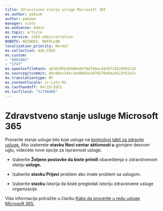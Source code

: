 ```yaml
---
title: Zdravstveno stanje usluge Microsoft 365
ms.author: pebaum
author: pebaum
manager: scotv
ms.audience: Admin
ms.topic: article
ms.service: o365-administration
ROBOTS: NOINDEX, NOFOLLOW
localization_priority: Normal
ms.collection: Adm_O365
ms.custom:
- "9001682"
- "3747"
ms.openlocfilehash: a636305b369d6a0d78d768acd420f14b295812a5
ms.sourcegitcommit: 8bc60ec34bc1e40685e3976576e04a2623f63a7c
ms.translationtype: MT
ms.contentlocale: sr-Latn-RS
ms.lasthandoff: 04/15/2021
ms.locfileid: "51794486"
---
```

# <a name="microsoft-365-service-health"></a>Zdravstveno stanje usluge Microsoft 365


Proverite stanje usluge bilo koje usluge na [kontrolnoj tabli za zdravlje usluge.](https://admin.microsoft.com/Adminportal/Home?source=applauncher#/servicehealth) Ako izaberete **stavku Novi centar aktivnosti u** gornjem desnom uglu, videćete nove opcije za ispravnost usluge.

- Izaberite **Željene postavke da biste primili** obaveštenja o zdravstvenom stanju **usluge.**

- Izaberite **stavku Prijavi** problem ako imate problem sa uslugom.

- Izaberite **stavku** Istorija da biste pregledali istoriju zdravstvene usluge organizacije. 

Više informacija potražite u članku [Kako da proverite u redu usluge Microsoft 365.](https://docs.microsoft.com/office365/enterprise/view-service-health) 